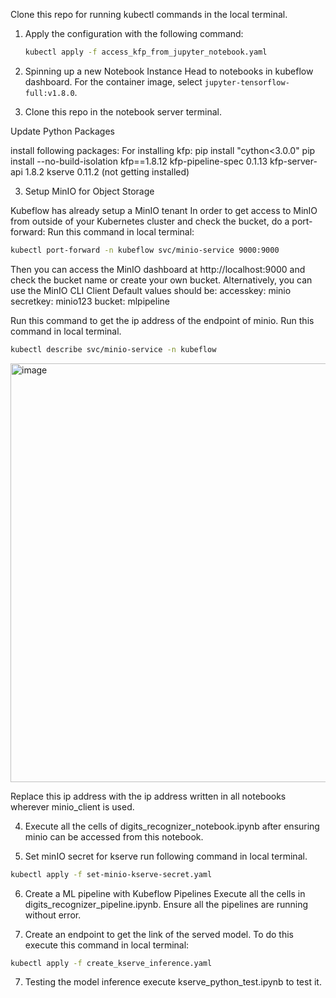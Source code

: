 
Clone this repo for running kubectl commands in the local terminal.
1. Apply the configuration with the following command:

    ```bash
    kubectl apply -f access_kfp_from_jupyter_notebook.yaml
    ```

2. Spinning up a new Notebook Instance
Head to notebooks in kubeflow dashboard. For the container image, select `jupyter-tensorflow-full:v1.8.0`.

3. Clone this repo in the notebook server terminal.

Update Python Packages

install following packages:
  For installing kfp: 
  pip install "cython<3.0.0"
  pip install --no-build-isolation kfp==1.8.12
kfp-pipeline-spec        0.1.13
kfp-server-api           1.8.2
kserve                   0.11.2 (not getting installed)

3. Setup MinIO for Object Storage

Kubeflow has already setup a MinIO tenant
In order to get access to MinIO from outside of your Kubernetes cluster and check the bucket, do a port-forward:
Run this command in local terminal:
```bash
kubectl port-forward -n kubeflow svc/minio-service 9000:9000
```
Then you can access the MinIO dashboard at http://localhost:9000 and check the bucket name or create your own bucket. Alternatively, you can use the MinIO CLI Client
Default values should be:
accesskey: minio
secretkey: minio123
bucket: mlpipeline

Run this command to get the ip address of the endpoint of minio.
Run this command in local terminal.
```bash
kubectl describe svc/minio-service -n kubeflow
```
<img width="670" alt="image" src="https://github.com/sandy9808/mnist-kubeflow/assets/58395595/43c53a3a-fb71-4193-8ded-1b8cd49343f2">

Replace this ip address with the ip address written in all notebooks wherever minio_client is used.

4. Execute all the cells of digits_recognizer_notebook.ipynb after ensuring minio can be accessed from this notebook.

5. Set minIO secret for kserve
   run following command in local terminal.
```bash
kubectl apply -f set-minio-kserve-secret.yaml
```

6. Create a ML pipeline with Kubeflow Pipelines
Execute all the cells in digits_recognizer_pipeline.ipynb. Ensure all the pipelines are running without error.

7. Create an endpoint to get the link of the served model.
   To do this execute this command in local terminal:
  ```bash
kubectl apply -f create_kserve_inference.yaml
```

7. Testing the model inference
   execute kserve_python_test.ipynb to test it.
